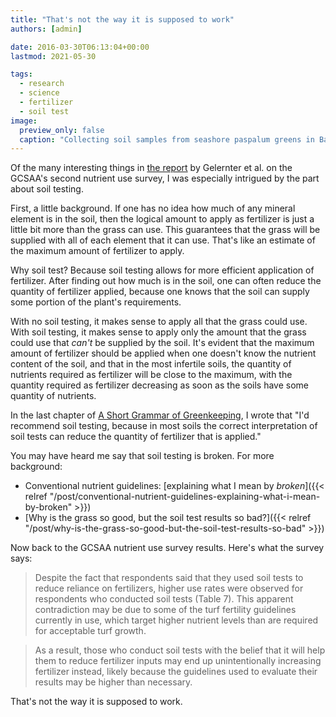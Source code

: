 ```yaml
---
title: "That's not the way it is supposed to work"
authors: [admin]

date: 2016-03-30T06:13:04+00:00
lastmod: 2021-05-30

tags:
  - research
  - science
  - fertilizer
  - soil test
image:
  preview_only: false
  caption: "Collecting soil samples from seashore paspalum greens in Bangkok, Thailand."
---
```


Of the many interesting things in [the report](https://dx.doi.org/10.2134/cftm2015.0225) by Gelernter et al. on the GCSAA's second nutrient use survey, I was especially intrigued by the part about soil testing. 

First, a little background. If one has no idea how much of any mineral element is in the soil, then the logical amount to apply as fertilizer is just a little bit more than the grass can use. This guarantees that the grass will be supplied with all of each element that it can use. That's like an estimate of the maximum amount of fertilizer to apply.

Why soil test? Because soil testing allows for more efficient application of fertilizer. After finding out how much is in the soil, one can often reduce the quantity of fertilizer applied, because one knows that the soil can supply some portion of the plant's requirements. 

With no soil testing, it makes sense to apply all that the grass could use. With soil testing, it makes sense to apply only the amount that the grass could use that *can't* be supplied by the soil. It's evident that the maximum amount of fertilizer should be applied when one doesn't know the nutrient content of the soil, and that in the most infertile soils, the quantity of nutrients required as fertilizer will be close to the maximum, with the quantity required as fertilizer decreasing as soon as the soils have some quantity of nutrients.

In the last chapter of [A Short Grammar of Greenkeeping](https://leanpub.com/short_grammar_of_greenkeeping), I wrote that "I'd recommend soil testing, because in most soils the correct interpretation of soil tests can reduce the quantity of fertilizer that is applied."

You may have heard me say that soil testing is broken. For more background:

  * Conventional nutrient guidelines: [explaining what I mean by *broken*]({{< relref "/post/conventional-nutrient-guidelines-explaining-what-i-mean-by-broken" >}})
  * [Why is the grass so good, but the soil test results so bad?]({{< relref "/post/why-is-the-grass-so-good-but-the-soil-test-results-so-bad" >}})

Now back to the GCSAA nutrient use survey results. Here's what the survey says:

> Despite the fact that respondents said that they used soil tests to reduce reliance on fertilizers, higher use rates were observed for respondents who conducted soil tests (Table 7). This apparent contradiction may be due to some of the turf fertility guidelines currently in use, which target higher nutrient levels than are required for acceptable turf growth.

> As a result, those who conduct soil tests with the belief that it will help them to reduce fertilizer inputs may end up unintentionally increasing fertilizer instead, likely because the guidelines used to evaluate their results may be higher than necessary.

That's not the way it is supposed to work. 

